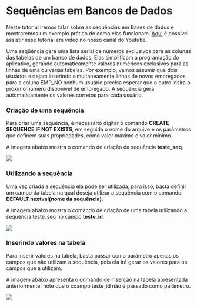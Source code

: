 # Sequências em Bancos de Dados

Neste tutorial iremos falar sobre as sequências em Bases de dados e mostraremos um exemplo prático de como elas funcionam. [Aqui](https://youtu.be/5QZudWoaVuo) é possível assistir esse tutorial em vídeo no nosso canal do Youtube.

Uma seqüência gera uma lista serial de números exclusivos para as colunas das tabelas de um banco de dados. Elas simplificam a programação do aplicativo, gerando automaticamente valores numéricos exclusivos para as linhas de uma ou varias tabelas. Por exemplo, vamos assumir que dois usuários estejam inserindo simultaneamente linhas de novos empregados para a coluna EMP_NO nenhum usuário precisa esperar que o outro insira o próximo número disponível de empregado. A sequência gera automaticamente os valores corretos para cada usuário.

### Criação de uma sequência

Para criar uma sequência, é necessário digitar o comando **CREATE SEQUENCE IF NOT EXISTS**, em seguida o nome do arquivo e os parâmetros que definem suas propriedades, como valor máximo e valor mínimo.

A imagem abaixo mostra o comando de criação da sequência **teste_seq**.  

![](https://github.com/ciencia-de-dados-pratica/GEAM-basico/blob/master/2020/Bruno%20-%20Sequencias_em_Bancos_de_Dados/Imagens/Captura%20de%20tela%20de%202021-01-22%2013-30-27.png)

### Utilizando a sequência

Uma vez criada a sequência ela pode ser utilizada, para isso, basta definir um campo da tabela na qual deseja utilizar a sequência com o comando: **DEFAULT nextval(nome da sequência)**.


A imagem abaixo mostra o comando de criação de uma tabela utilizando a sequência teste_seq no campo **teste_id**.  

![](https://github.com/ciencia-de-dados-pratica/GEAM-basico/blob/master/2020/Bruno%20-%20Sequencias_em_Bancos_de_Dados/Imagens/Captura%20de%20tela%20de%202021-01-22%2013-30-27%20-%201.png)


### Inserindo valores na tabela

Para inserir valores na tabela, basta passar como parâmetro apenas os campos que não utilizam a sequência, pois ela irá gerar os valores para os campos que a utilizam.

A imagem abaixo apresenta o comando de inserção na tabela apresentada anteriormente, note que o coampo teste_id não é passado como parâmetro.  

![](https://github.com/ciencia-de-dados-pratica/GEAM-basico/blob/master/2020/Bruno%20-%20Sequencias_em_Bancos_de_Dados/Imagens/Captura%20de%20tela%20de%202021-01-22%2013-30-29.png)
